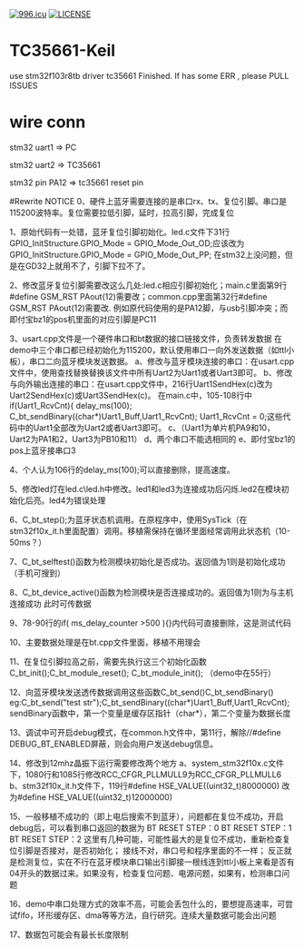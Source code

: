 <a href="https://996.icu"><img src="https://img.shields.io/badge/link-996.icu-red.svg" alt="996.icu" /></a>
[![LICENSE](https://img.shields.io/badge/license-Anti%20996-blue.svg)](https://github.com/996icu/996.ICU/blob/master/LICENSE)


# TC35661-Keil
use stm32f103r8tb driver tc35661
Finished. 
If has some ERR , please PULL ISSUES

# wire conn
stm32 uart1 => PC

stm32 uart2 => TC35661

stm32 pin PA12  => tc35661 reset pin


#Rewrite NOTICE
0、硬件上蓝牙需要连接的是串口rx、tx、复位引脚。串口是115200波特率。复位需要拉低引脚，延时，拉高引脚，完成复位

1、原始代码有一处错，蓝牙复位引脚初始化。led.c文件下31行GPIO_InitStructure.GPIO_Mode = GPIO_Mode_Out_OD;应该改为 GPIO_InitStructure.GPIO_Mode = GPIO_Mode_Out_PP; 在stm32上没问题，但是在GD32上就用不了，引脚下拉不了。

2、修改蓝牙复位引脚需要改这么几处:led.c相应引脚初始化；main.c里面第9行#define GSM_RST PAout(12)需要改；common.cpp里面第32行#define GSM_RST PAout(12)需要改.
例如原代码使用的是PA12脚，与usb引脚冲突；而即付宝bz1的pos机里面的对应引脚是PC11

3、usart.cpp文件是一个硬件串口和bt数据的接口链接文件，负责转发数据
在demo中三个串口都已经初始化为115200，默认使用串口一向外发送数据（如ttl小板），串口二向蓝牙模块发送数据。
a、修改与蓝牙模块连接的串口：在usart.cpp文件中，使用查找替换替换该文件中所有Uart2为Uart1或者Uart3即可。
b、修改与向外输出连接的串口：在usart.cpp文件中，216行Uart1SendHex(c)改为Uart2SendHex(c)或Uart3SendHex(c)。
在main.c中，105-108行中if(Uart1_RcvCnt){
delay_ms(100);
C_bt_sendBinary((char*)Uart1_Buff,Uart1_RcvCnt);
Uart1_RcvCnt = 0;这些代码中的Uart1全部改为Uart2或者Uart3即可。	
c、（Uart1为单片机PA9和10，Uart2为PA1和2，Uart3为PB10和11）
d、两个串口不能选相同的
e、即付宝bz1的pos上蓝牙接串口3

4、个人认为106行的delay_ms(100);可以直接删除，提高速度。

5、修改led灯在led.c\led.h中修改。led1和led3为连接成功后闪烁.led2在模块初始化后亮。led4为错误处理

6、C_bt_step();为蓝牙状态机调用。在原程序中，使用SysTick（在stm32f10x_it.h里面配置）调用。移植需保持在循环里面经常调用此状态机（10-50ms？）

7、C_bt_selftest()函数为检测模块初始化是否成功。返回值为1则是初始化成功（手机可搜到）

8、C_bt_device_active()函数为检测模块是否连接成功的。返回值为1则为与主机连接成功
此时可传数据

9、78-90行的if( ms_delay_counter >500 ){}内代码可直接删除，这是测试代码

10、主要数据处理是在bt.cpp文件里面，移植不用理会

11、在复位引脚拉高之前，需要先执行这三个初始化函数C_bt_init();C_bt_module_reset();
C_bt_module_init();
（demo中在55行）

12、向蓝牙模块发送透传数据调用这些函数C_bt_send()C_bt_sendBinary()
eg:C_bt_send("test str");C_bt_sendBinary((char*)Uart1_Buff,Uart1_RcvCnt);
sendBinary函数中，第一个变量是缓存区指针（char*），第二个变量为数据长度

13、调试中可开启debug模式，在common.h文件中，第11行，解除//#define DEBUG_BT_ENABLED屏蔽，则会向用户发送debug信息。

14、修改到12mhz晶振下运行需要修改两个地方
a、system_stm32f10x.c文件下，1080行和1085行修改RCC_CFGR_PLLMULL9为RCC_CFGR_PLLMULL6
b、stm32f10x_it.h文件下，119行#define HSE_VALUE((uint32_t)8000000) 改为#define HSE_VALUE((uint32_t)12000000) 


15、一般移植不成功的（即上电后搜索不到蓝牙），问题都在复位不成功，开启debug后，可以看到串口返回的数据为
BT RESET STEP：0
BT RESET STEP：1
BT RESET STEP：2
这里有几种可能，可能性最大的是复位不成功，重新检查复位引脚是否接对，是否初始化；
接线不对，串口号和程序里面的不一样；
反正就是检测复位，实在不行在蓝牙模块串口输出引脚接一根线连到ttl小板上来看是否有04开头的数据过来。如果没有，检查复位问题、电源问题，如果有，检测串口问题


16、demo中串口处理方式的效率不高，可能会丢包什么的，要想提高速率，可尝试fifo，环形缓存区、dma等等方法，自行研究。连续大量数据可能会出问题

17、数据包可能会有最长长度限制
